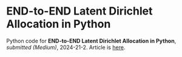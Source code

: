 # END-to-END Latent Dirichlet Allocation in Python
Python code for **END-to-END Latent Dirichlet Allocation in Python**, *submitted (Medium)*, 2024-21-2.
Article is [here](https://medium.com/@petrkorab/end-to-end-latent-dirichlet-allocation-in-python-ac7bf75cd9fc).
